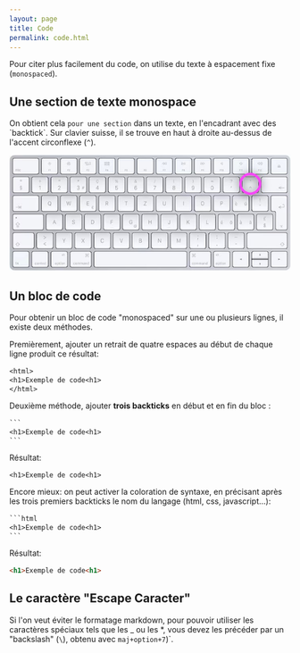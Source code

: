 ```yaml
---
layout: page
title: Code
permalink: code.html
---
```


Pour citer plus facilement du code, on utilise du texte à espacement fixe (`monospaced`).

## Une section de texte monospace

On obtient cela `pour une section` dans un texte, en l'encadrant avec des \`backtick\`. Sur clavier suisse, il se trouve en haut à droite au-dessus de l'accent circonflexe (`^`).

![le backtick sur un clavier Apple suisse](img/backtick.jpg)

## Un bloc de code

Pour obtenir un bloc de code "monospaced" sur une ou plusieurs lignes, il existe deux méthodes.

Premièrement, ajouter un retrait de quatre espaces au début de chaque ligne produit ce résultat:

    <html>
    <h1>Exemple de code<h1>
    </html>

Deuxième méthode, ajouter **trois backticks** en début et en fin du bloc :

    ```
    <h1>Exemple de code<h1>
    ```

Résultat:

```
<h1>Exemple de code<h1>
```

Encore mieux: on peut activer la coloration de syntaxe, en précisant après les trois premiers backticks le nom du langage (html, css, javascript...):


    ```html
    <h1>Exemple de code<h1>
    ```

Résultat:

```html
<h1>Exemple de code<h1>
```

## Le caractère "Escape Caracter"

Si l'on veut éviter le formatage markdown, pour pouvoir utiliser les caractères spéciaux tels que les \_ ou les \*, vous devez les précéder par un "backslash" (`\`), obtenu avec `maj+option+7`)`.
